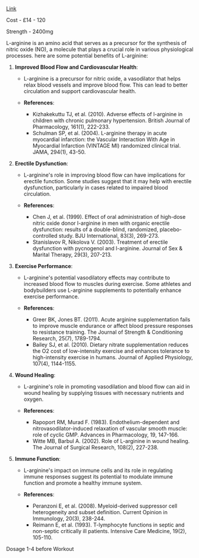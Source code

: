 [Link](https://www.ebay.co.uk/itm/125856677974?hash=item1d4da48056:g:fL0AAOSwOvdkJfHo&amdata=enc%3AAQAIAAAA4JO7NzZ0WeZge3FtzQQAwf2oCSE5pp%2Bo5hwp5W4iUKDG5D8xY1eztPKK%2ByTTHWkJBzndSN1%2BgxInPXIwTtF54Z%2Bj2fvYeWzXbdHgAkztIk0%2BVpBOGQGvTTlp6JbWygL40FAyZzs3OOss0ttCymWl6d4Y8idUMYDSLTpm3X528A%2F7n9yx9XFPaLhqLRwBE00PmCV%2BzelOtJVkpZrriJa%2BtwlYhmNRGPHrnxDBDtED5jRA0CaRtDk5XLwUx20YbebtiTRkNIkLG%2FJ%2B0hIu5usKvdOwt771yG5cZi7LI6gjcAEp%7Ctkp%3ABk9SR_bBvNLCYg)

Cost - £14 - 120 

Strength - 2400mg 

L-arginine is an amino acid that serves as a precursor for the synthesis of nitric oxide (NO), a molecule that plays a crucial role in various physiological processes. here are some potential benefits of L-arginine:

1. **Improved Blood Flow and Cardiovascular Health**:

   - L-arginine is a precursor for nitric oxide, a vasodilator that helps relax blood vessels and improve blood flow. This can lead to better circulation and support cardiovascular health.
   
   - **References**:
     - Kizhakekuttu TJ, et al. (2010). Adverse effects of l-arginine in children with chronic pulmonary hypertension. British Journal of Pharmacology, 161(1), 222-233.
     - Schulman SP, et al. (2004). L-arginine therapy in acute myocardial infarction: the Vascular Interaction With Age in Myocardial Infarction (VINTAGE MI) randomized clinical trial. JAMA, 294(1), 43-50.

2. **Erectile Dysfunction**:

   - L-arginine's role in improving blood flow can have implications for erectile function. Some studies suggest that it may help with erectile dysfunction, particularly in cases related to impaired blood circulation.
   
   - **References**:
     - Chen J, et al. (1999). Effect of oral administration of high-dose nitric oxide donor l-arginine in men with organic erectile dysfunction: results of a double-blind, randomized, placebo-controlled study. BJU International, 83(3), 269-273.
     - Stanislavov R, Nikolova V. (2003). Treatment of erectile dysfunction with pycnogenol and l-arginine. Journal of Sex & Marital Therapy, 29(3), 207-213.

3. **Exercise Performance**:

   - L-arginine's potential vasodilatory effects may contribute to increased blood flow to muscles during exercise. Some athletes and bodybuilders use L-arginine supplements to potentially enhance exercise performance.
   
   - **References**:
     - Greer BK, Jones BT. (2011). Acute arginine supplementation fails to improve muscle endurance or affect blood pressure responses to resistance training. The Journal of Strength & Conditioning Research, 25(7), 1789-1794.
     - Bailey SJ, et al. (2010). Dietary nitrate supplementation reduces the O2 cost of low-intensity exercise and enhances tolerance to high-intensity exercise in humans. Journal of Applied Physiology, 107(4), 1144-1155.

4. **Wound Healing**:

   - L-arginine's role in promoting vasodilation and blood flow can aid in wound healing by supplying tissues with necessary nutrients and oxygen.
   
   - **References**:
     - Rapoport RM, Murad F. (1983). Endothelium-dependent and nitrovasodilator-induced relaxation of vascular smooth muscle: role of cyclic GMP. Advances in Pharmacology, 19, 147-166.
     - Witte MB, Barbul A. (2002). Role of L-arginine in wound healing. The Journal of Surgical Research, 108(2), 227-238.

5. **Immune Function**:

   - L-arginine's impact on immune cells and its role in regulating immune responses suggest its potential to modulate immune function and promote a healthy immune system.
   
   - **References**:
     - Peranzoni E, et al. (2008). Myeloid-derived suppressor cell heterogeneity and subset definition. Current Opinion in Immunology, 20(3), 238-244.
     - Reimann E, et al. (1993). T-lymphocyte functions in septic and non-septic critically ill patients. Intensive Care Medicine, 19(2), 105-110.

Dosage 1-4 before Workout 